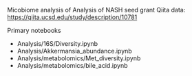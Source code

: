 Micobiome analysis of Analysis of NASH seed grant
Qiita data: https://qiita.ucsd.edu/study/description/10781


Primary notebooks
- Analysis/16S/Diversity.ipynb
- Analysis/Akkermansia_abundance.ipynb
- Analysis/metabolomics/Met_diversity.ipynb
- Analysis/metabolomics/bile_acid.ipynb
